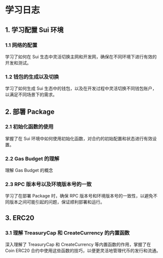 # 学习日志

## 1. 学习配置 Sui 环境

### 1.1 网络的配置

学习了如何在 Sui 生态中灵活切换主网和开发网，确保在不同环境下进行有效的开发和测试。

### 1.2 钱包的生成以及切换

学习了如何生成 Sui 生态中的钱包，以及在开发过程中灵活切换不同钱包账户，以满足不同场景下的需求。

## 2. 部署 Package

### 2.1 初始化函数的使用

掌握了在 Sui 环境中如何使用初始化函数，对合约的初始配置和状态进行有效设置。

### 2.2 Gas Budget 的理解

理解 Gas Budget 的概念

### 2.3 RPC 版本号以及环境版本号的一致

学习了在部署 Package 时，确保 RPC 版本号和环境版本号的一致性，以避免不同版本之间可能引起的问题，保证顺利部署和运行。

## 3. ERC20

### 3.1 理解 TreasuryCap 和 CreateCurrency 的内置函数

深入理解了 TreasuryCap 和 CreateCurrency 等内置函数的作用，掌握了在 Coin ERC20 合约中使用这些函数的技巧，以便更灵活地管理代币的发行和流通。
